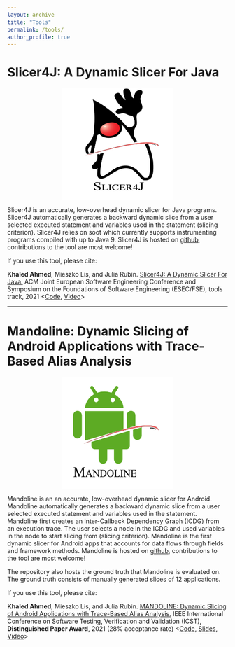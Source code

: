 ```yaml
---
layout: archive
title: "Tools"
permalink: /tools/
author_profile: true
---
```


# Slicer4J: A Dynamic Slicer For Java


<img src="../images/slicer4j_logo.png"
width="256"
height="256"
style="display: block; margin: 0 auto"> 

Slicer4J is an accurate, low-overhead dynamic slicer for Java programs. Slicer4J automatically generates a backward dynamic slice from a user selected executed statement and variables used in the statement (slicing criterion). Slicer4J relies on soot which currently supports instrumenting programs compiled with up to Java 9. Slicer4J is hosted on [github](https://github.com/resess/Slicer4J), contributions to the tool are most welcome!

If you use this tool, please cite:

**Khaled Ahmed**, Mieszko Lis, and Julia Rubin. [Slicer4J: A Dynamic Slicer For Java.](https://people.ece.ubc.ca/mjulia/publications/Slicer4J_2021.pdf) ACM Joint European Software Engineering Conference and Symposium on the Foundations of Software Engineering (ESEC/FSE), tools track, 2021 <[Code](https://github.com/resess/Slicer4J), [Video](https://youtu.be/mn7z6I-WyH4)>

---

# Mandoline: Dynamic Slicing of Android Applications with Trace-Based Alias Analysis

<img src="../images/mandoline_Logo.png"
width="256"
height="256"
style="display: block; margin: 0 auto"> 

Mandoline is an an accurate, low-overhead dynamic slicer for Android. Mandoline automatically generates a backward dynamic slice from a user selected executed statement and variables used in the statement. Mandoline first creates an Inter-Callback Dependency Graph (ICDG) from an execution trace. The user selects a node in the ICDG and used variables in the node to start slicing from (slicing criterion). Mandoline is the first dynamic slicer for Android apps that accounts for data flows through fields and framework methods.
Mandoline is hosted on [github](https://github.com/resess/Mandoline), contributions to the tool are most welcome!

The repository also hosts the ground truth that Mandoline is evaluated on. The ground truth consists of manually generated slices of 12 applications.

If you use this tool, please cite:

**Khaled Ahmed**, Mieszko Lis, and Julia Rubin. [MANDOLINE: Dynamic Slicing of Android Applications with Trace-Based Alias Analysis.](https://www.ece.ubc.ca/~mjulia/publications/Mandoline_2021.pdf) IEEE International Conference on Software Testing, Verification and Validation (ICST), **Distinguished Paper Award**, 2021 (28% acceptance rate) <[Code](https://github.com/resess/Mandoline), [Slides](../files/ICST_flat_animation.pdf), [Video](https://www.youtube.com/watch?v=hHSEy6EcdsA)>

